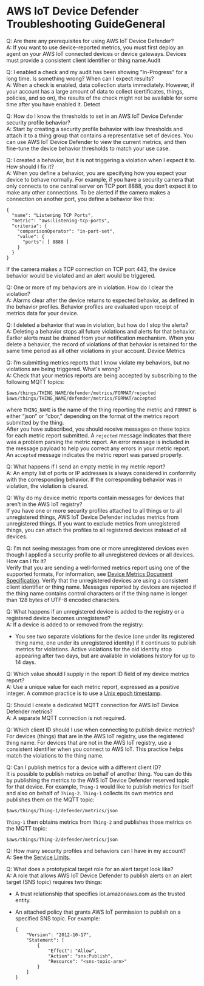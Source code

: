 # AWS IoT Device Defender Troubleshooting Guide<a name="device-defender-troubleshoot"></a>General

Q: Are there any prerequisites for using AWS IoT Device Defender?   
A: If you want to use device\-reported metrics, you must first deploy an agent on your AWS IoT connected devices or device gateways\. Devices must provide a consistent client identifier or thing name\.Audit

Q: I enabled a check and my audit has been showing "In\-Progress" for a long time\. Is something wrong? When can I expect results?   
A: When a check is enabled, data collection starts immediately\. However, if your account has a large amount of data to collect \(certificates, things, policies, and so on\), the results of the check might not be available for some time after you have enabled it\. Detect

Q: How do I know the thresholds to set in an AWS IoT Device Defender security profile behavior?   
A: Start by creating a security profile behavior with low thresholds and attach it to a thing group that contains a representative set of devices\. You can use AWS IoT Device Defender to view the current metrics, and then fine\-tune the device behavior thresholds to match your use case\. 

Q: I created a behavior, but it is not triggering a violation when I expect it to\. How should I fix it?   
A: When you define a behavior, you are specifying how you expect your device to behave normally\. For example, if you have a security camera that only connects to one central server on TCP port 8888, you don’t expect it to make any other connections\. To be alerted if the camera makes a connection on another port, you define a behavior like this:   

```
{
  "name": "Listening TCP Ports",
  "metric": "aws:listening-tcp-ports",
  "criteria": {
    "comparisonOperator": "in-port-set",
    "value": {
      "ports": [ 8888 ]
    }
  }
}
```
If the camera makes a TCP connection on TCP port 443, the device behavior would be violated and an alert would be triggered\. 

Q: One or more of my behaviors are in violation\. How do I clear the violation?   
A: Alarms clear after the device returns to expected behavior, as defined in the behavior profiles\. Behavior profiles are evaluated upon receipt of metrics data for your device\. 

Q: I deleted a behavior that was in violation, but how do I stop the alerts?   
A: Deleting a behavior stops all future violations and alerts for that behavior\. Earlier alerts must be drained from your notification mechanism\. When you delete a behavior, the record of violations of that behavior is retained for the same time period as all other violations in your account\. Device Metrics

Q: I’m submitting metrics reports that I know violate my behaviors, but no violations are being triggered\. What's wrong?   
A: Check that your metrics reports are being accepted by subscribing to the following MQTT topics:  

```
$aws/things/THING_NAME/defender/metrics/FORMAT/rejected
$aws/things/THING_NAME/defender/metrics/FORMAT/accepted
```
where `THING_NAME` is the name of the thing reporting the metric and `FORMAT` is either “json” or “cbor,” depending on the format of the metrics report submitted by the thing\.  
After you have subscribed, you should receive messages on these topics for each metric report submitted\. A `rejected` message indicates that there was a problem parsing the metric report\. An error message is included in the message payload to help you correct any errors in your metric report\. An `accepted` message indicates the metric report was parsed properly\. 

Q: What happens if I send an empty metric in my metric report?  
A: An empty list of ports or IP addresses is always considered in conformity with the corresponding behavior\. If the corresponding behavior was in violation, the violation is cleared\. 

Q: Why do my device metric reports contain messages for devices that aren't in the AWS IoT registry?  
If you have one or more security profiles attached to all things or to all unregistered things, AWS IoT Device Defender includes metrics from unregistered things\. If you want to exclude metrics from unregistered things, you can attach the profiles to all registered devices instead of all devices\.

Q: I'm not seeing messages from one or more unregistered devices even though I applied a security profile to all unregistered devices or all devices\. How can I fix it?  
Verify that you are sending a well\-formed metrics report using one of the supported formats, For information, see [Device Metrics Document Specification](device-defender-detect.md#DetectMetricsMessagesSpec)\. Verify that the unregistered devices are using a consistent client identifier or thing name\. Messages reported by devices are rejected if the thing name contains control characters or if the thing name is longer than 128 bytes of UTF\-8 encoded characters\.

Q: What happens if an unregistered device is added to the registry or a registered device becomes unregistered?  
A: If a device is added to or removed from the registry:  
+ You see two separate violations for the device \(one under its registered thing name, one under its unregistered identity\) if it continues to publish metrics for violations\. Active violations for the old identity stop appearing after two days, but are available in violations history for up to 14 days\.

Q: Which value should I supply in the report ID field of my device metrics report?   
A: Use a unique value for each metric report, expressed as a positive integer\. A common practice is to use a [Unix epoch timestamp](https://en.wikipedia.org/wiki/Unix_time)\. 

Q: Should I create a dedicated MQTT connection for AWS IoT Device Defender metrics?   
A: A separate MQTT connection is not required\. 

Q: Which client ID should I use when connecting to publish device metrics?   
For devices \(things\) that are in the AWS IoT registry, use the registered thing name\. For devices that are not in the AWS IoT registry, use a consistent identifier when you connect to AWS IoT\. This practice helps match the violations to the thing name\.

Q: Can I publish metrics for a device with a different client ID?   
It is possible to publish metrics on behalf of another thing\. You can do this by publishing the metrics to the AWS IoT Device Defender reserved topic for that device\. For example, `Thing-1` would like to publish metrics for itself and also on behalf of `Thing-2`\. `Thing-1` collects its own metrics and publishes them on the MQTT topic:  

```
$aws/things/Thing-1/defender/metrics/json
```
`Thing-1` then obtains metrics from `Thing-2` and publishes those metrics on the MQTT topic:  

```
$aws/things/Thing-2/defender/metrics/json
```

Q: How many security profiles and behaviors can I have in my account?   
A: See the [Service Limits](device-defender-detect.md#detect-limits)\. 

Q: What does a prototypical target role for an alert target look like?   
A: A role that allows AWS IoT Device Defender to publish alerts on an alert target \(SNS topic\) requires two things:   
+ A trust relationship that specifies iot\.amazonaws\.com as the trusted entity\. 
+ An attached policy that grants AWS IoT permission to publish on a specified SNS topic\. For example:

  ```
  {
      "Version": "2012-10-17",
      "Statement": [
          {
              "Effect": "Allow",
              "Action": "sns:Publish",
              "Resource": "<sns-topic-arn>"
          }
      ]
  }
  ```